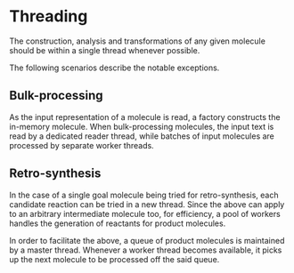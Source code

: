 Threading
=========

The construction, analysis and transformations of any given molecule should be within a single thread whenever possible.

The following scenarios describe the notable exceptions.

Bulk-processing
---------------

As the input representation of a molecule is read, a factory constructs the in-memory molecule.  When bulk-processing molecules, the input text is read by a dedicated reader thread, while batches of input molecules are processed by separate worker threads.

Retro-synthesis
---------------

In the case of a single goal molecule being tried for retro-synthesis, each candidate reaction can be tried in a new thread.  Since the above can apply to an arbitrary intermediate molecule too, for efficiency, a pool of workers handles the generation of reactants for product molecules.

In order to facilitate the above, a queue of product molecules is maintained by a master thread.  Whenever a worker thread becomes available, it picks up the next molecule to be processed off the said queue.